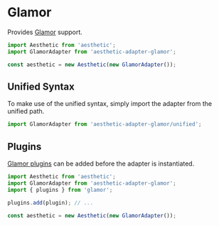 # Glamor

Provides [Glamor](https://github.com/threepointone/glamor) support.

```javascript
import Aesthetic from 'aesthetic';
import GlamorAdapter from 'aesthetic-adapter-glamor';

const aesthetic = new Aesthetic(new GlamorAdapter());
```

## Unified Syntax

To make use of the unified syntax, simply import the adapter from the unified path.

```javascript
import GlamorAdapter from 'aesthetic-adapter-glamor/unified';
```

## Plugins

[Glamor plugins](https://github.com/threepointone/glamor/blob/master/docs/plugins.md) can be added
before the adapter is instantiated.

```javascript
import Aesthetic from 'aesthetic';
import GlamorAdapter from 'aesthetic-adapter-glamor';
import { plugins } from 'glamor';

plugins.add(plugin); // ...

const aesthetic = new Aesthetic(new GlamorAdapter());
```

